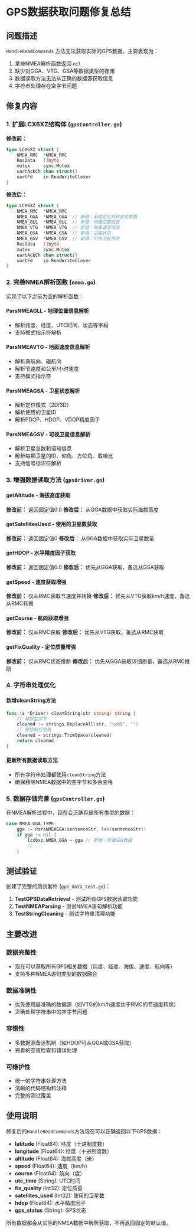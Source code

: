 # GPS数据获取问题修复总结

## 问题描述

`HandleReadCommands` 方法无法获取实际的GPS数据，主要表现为：
1. 某些NMEA解析函数返回 `nil`
2. 缺少对GGA、VTG、GSA等数据类型的存储
3. 数据读取方法无法从正确的数据源获取信息
4. 字符串处理存在空字节问题

## 修复内容

### 1. 扩展LCX6XZ结构体 (`gpsController.go`)

**修改前：**
```go
type LCX6XZ struct {
    NMEA_RMC  *NMEA_RMC
    ResData   []byte
    mutex     sync.Mutex
    uartAckCh chan struct{}
    uartFd    io.ReadWriteCloser
}
```

**修改后：**
```go
type LCX6XZ struct {
    NMEA_RMC  *NMEA_RMC
    NMEA_GGA  *NMEA_GGA  // 新增：全球定位系统定位数据
    NMEA_GLL  *NMEA_GLL  // 新增：地理位置信息
    NMEA_VTG  *NMEA_VTG  // 新增：地面速度信息
    NMEA_GSA  *NMEA_GSA  // 新增：卫星状态
    NMEA_GSV  *NMEA_GSV  // 新增：可视卫星信息
    ResData   []byte
    mutex     sync.Mutex
    uartAckCh chan struct{}
    uartFd    io.ReadWriteCloser
}
```

### 2. 完善NMEA解析函数 (`nmea.go`)

实现了以下之前为空的解析函数：

#### ParsNMEAGLL - 地理位置信息解析
- 解析纬度、经度、UTC时间、状态等字段
- 支持模式指示符解析

#### ParsNMEAVTG - 地面速度信息解析
- 解析真航向、磁航向
- 解析节速度和公里/小时速度
- 支持模式指示符

#### ParsNMEAGSA - 卫星状态解析
- 解析定位模式（2D/3D）
- 解析使用的卫星ID
- 解析PDOP、HDOP、VDOP精度因子

#### ParsNMEAGSV - 可视卫星信息解析
- 解析卫星总数和语句信息
- 解析每颗卫星的ID、仰角、方位角、载噪比
- 支持信号标识符解析

### 3. 增强数据读取方法 (`gpsdriver.go`)

#### getAltitude - 海拔高度获取
**修改前：** 返回固定值0.0
**修改后：** 从GGA数据中获取实际海拔高度

#### getSatellitesUsed - 使用的卫星数获取
**修改前：** 返回固定值0
**修改后：** 从GGA数据中获取实际卫星数量

#### getHDOP - 水平精度因子获取
**修改前：** 返回固定值0.0
**修改后：** 优先从GGA获取，备选从GSA获取

#### getSpeed - 速度获取增强
**修改前：** 仅从RMC获取节速度并转换
**修改后：** 优先从VTG获取km/h速度，备选从RMC转换

#### getCourse - 航向获取增强
**修改前：** 仅从RMC获取
**修改后：** 优先从VTG获取，备选从RMC获取

#### getFixQuality - 定位质量增强
**修改前：** 仅从RMC状态推断
**修改后：** 优先从GGA获取详细质量，备选从RMC推断

### 4. 字符串处理优化

#### 新增cleanString方法
```go
func (s *Driver) cleanString(str string) string {
    // 移除空字节
    cleaned := strings.ReplaceAll(str, "\x00", "")
    // 移除前后空格
    cleaned = strings.TrimSpace(cleaned)
    return cleaned
}
```

#### 更新所有数据读取方法
- 所有字符串处理都使用`cleanString`方法
- 确保移除NMEA数据中的空字节和多余空格

### 5. 数据存储完善 (`gpsController.go`)

在NMEA解析过程中，现在会正确存储所有类型的数据：
```go
case NMEA_GGA_TYPE:
    gga := ParsNMEAGGA(sentenceStr, len(sentenceStr))
    if gga != nil {
        lcx6xz.NMEA_GGA = gga // 新增：存储GGA数据
        // ...
    }
```

## 测试验证

创建了完整的测试套件 (`gps_data_test.go`)：

1. **TestGPSDataRetrieval** - 测试所有GPS数据读取功能
2. **TestNMEAParsing** - 测试NMEA语句解析功能
3. **TestStringCleaning** - 测试字符串清理功能

## 主要改进

### 数据完整性
- 现在可以获取所有GPS相关数据（纬度、经度、海拔、速度、航向等）
- 支持多种NMEA语句类型的数据融合

### 数据准确性
- 优先使用最准确的数据源（如VTG的km/h速度优于RMC的节速度转换）
- 正确处理字符串中的空字节问题

### 容错性
- 多数据源备选机制（如HDOP可从GGA或GSA获取）
- 完善的空值检查和错误处理

### 可维护性
- 统一的字符串处理方法
- 清晰的代码结构和注释
- 完整的测试覆盖

## 使用说明

修复后的`HandleReadCommands`方法现在可以正确返回以下GPS数据：

- **latitude** (Float64): 纬度（十进制度数）
- **longitude** (Float64): 经度（十进制度数）
- **altitude** (Float64): 海拔高度（米）
- **speed** (Float64): 速度（km/h）
- **course** (Float64): 航向（度）
- **utc_time** (String): UTC时间
- **fix_quality** (Int32): 定位质量
- **satellites_used** (Int32): 使用的卫星数
- **hdop** (Float64): 水平精度因子
- **gps_status** (String): GPS状态

所有数据都会从实际的NMEA数据中解析获取，不再返回固定的默认值。
